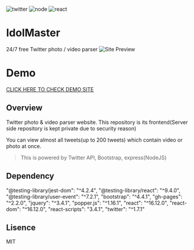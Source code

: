 <img alt="twitter" src="https://badgen.net/badge/icon/twitter?icon=twitter&label" /> <img alt="node" src="https://badgen.net/badge/node/v12.13.1/green" /> <img alt="react" src="https://badgen.net/badge/react/v16.12.0/cyan" />

# IdolMaster

24/7 free Twitter photo / video parser 
![Site Preview]('./site-preview.jpg')

# Demo
[CLICK HERE TO CHECK DEMO SITE](https://idolmaster.netlify.app)


## Overview
Twitter photo & video parser website. 
This repository is its frontend(Server side repository is kept private due to security reason)

You can view almost all tweets(up to 200 tweets) which contain video or photo at once.

> This is powered by Twitter API, Bootstrap, express(NodeJS)

## Dependency
"@testing-library/jest-dom": "^4.2.4",
"@testing-library/react": "^9.4.0",
"@testing-library/user-event": "^7.2.1",
"bootstrap": "^4.4.1",
"gh-pages": "^2.2.0",
"jquery": "^3.4.1",
"popper.js": "^1.16.1",
"react": "^16.12.0",
"react-dom": "^16.12.0",
"react-scripts": "3.4.1",
"twitter": "^1.7.1"

## Lisence
MIT
